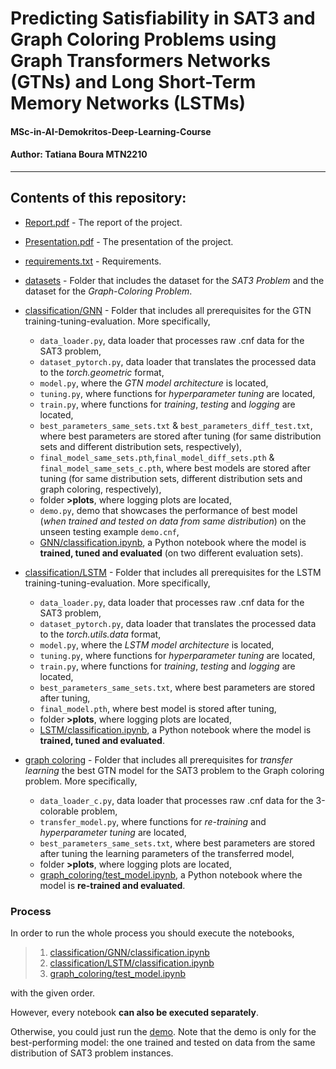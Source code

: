 # Predicting Satisfiability in SAT3 and Graph Coloring Problems using Graph Transformers Networks (GTNs) and Long Short-Term Memory Networks (LSTMs)
#### MSc-in-AI-Demokritos-Deep-Learning-Course  
#### Author:  Tatiana Boura MTN2210
------------------------------------------------

## Contents of this repository: 
- [Report.pdf] - The report of the project.
- [Presentation.pdf] - The presentation of the project.
- [requirements.txt] - Requirements.
- [datasets] - Folder that includes the dataset for the *SAT3 Problem* and the dataset for the *Graph-Coloring Problem*.
- [classification/GNN] - Folder that includes all prerequisites for the GTN training-tuning-evaluation. More specifically,

    * ``data_loader.py``, data loader that processes raw .cnf data for the SAT3 problem,
    * ``dataset_pytorch.py``, data loader that translates the processed data to the *torch.geometric* format,
    * ``model.py``, where the *GTN model architecture* is located,
    * ``tuning.py``, where functions for *hyperparameter tuning* are located,
    * ``train.py``, where functions for *training*, *testing* and *logging* are located, 
    * ``best_parameters_same_sets.txt`` & ``best_parameters_diff_test.txt``, where best parameters are stored after tuning (for same distribution sets and different distribution sets, respectively),
    * ``final_model_same_sets.pth``,``final_model_diff_sets.pth`` & ``final_model_same_sets_c.pth``, where best models are stored after tuning (for same distribution sets, different distribution sets and graph coloring, respectively),
    * folder **>plots**, where logging plots are located,
    * ``demo.py``, demo that showcases the performance of best model (*when trained and tested on data from same distribution*) on the unseen testing example ``demo.cnf``,
    * [GNN/classification.ipynb], a Python notebook where the model is **trained, tuned and evaluated** (on two different evaluation sets).

- [classification/LSTM] - Folder that includes all prerequisites for the LSTM training-tuning-evaluation. More specifically,

    * ``data_loader.py``, data loader that processes raw .cnf data for the SAT3 problem,
    * ``dataset_pytorch.py``, data loader that translates the processed data to the *torch.utils.data* format,
    * ``model.py``, where the *LSTM model architecture* is located,
    * ``tuning.py``, where functions for *hyperparameter tuning* are located,
    * ``train.py``, where functions for *training*, *testing* and *logging* are located, 
    * ``best_parameters_same_sets.txt``, where best parameters are stored after tuning,
    * ``final_model.pth``, where best model is stored after tuning,
    * folder **>plots**, where logging plots are located,
    * [LSTM/classification.ipynb], a Python notebook where the model is **trained, tuned and evaluated**.

- [graph coloring] - Folder that includes all prerequisites for *transfer learning* the best GTN model for the SAT3 problem to the Graph coloring problem. More specifically,

    * ``data_loader_c.py``, data loader that processes raw .cnf data for the 3-colorable problem,
    * ``transfer_model.py``, where functions for *re-training* and *hyperparameter tuning* are located,
    * ``best_parameters_same_sets.txt``, where best parameters are stored after tuning the learning parameters of the transferred model,
    * folder **>plots**, where logging plots are located,
    * [graph_coloring/test_model.ipynb], a Python notebook where the model is **re-trained and evaluated**.


### Process
In order to run the whole process you should execute the notebooks,
>    1. [classification/GNN/classification.ipynb]
>    2. [classification/LSTM/classification.ipynb]
>    3. [graph_coloring/test_model.ipynb]

with the given order. 
    
However, every notebook **can also be executed separately**.

Otherwise, you could just run the [demo]. Note that the demo is only for the best-performing model: the one trained and tested on data from the same distribution of SAT3 problem instances.



[//]: # (These are reference links used in the body of this note and get stripped out when the markdown processor does its job. There is no need to format nicely because it shouldn't be seen. Thanks SO - http://stackoverflow.com/questions/4823468/store-comments-in-markdown-syntax)

[requirements.txt]:   
<https://github.com/tatiana-boura/MSc-in-AI-Demokritos-Deep-Learning-Course/blob/main/requirements.txt>
[Presentation.pdf]: 
<https://github.com/tatiana-boura/MSc-in-AI-Demokritos-Deep-Learning-Course/blob/main/Presentation.pdf>
[Report.pdf]: 
<https://github.com/tatiana-boura/MSc-in-AI-Demokritos-Deep-Learning-Course/blob/main/Report.pdf>
[datasets]: 
<https://github.com/tatiana-boura/MSc-in-AI-Demokritos-Deep-Learning-Course/tree/main/dataset>
[classification/GNN]: 
<https://github.com/tatiana-boura/MSc-in-AI-Demokritos-Deep-Learning-Course/tree/main/classification/GNN>
[classification/LSTM]: 
<https://github.com/tatiana-boura/MSc-in-AI-Demokritos-Deep-Learning-Course/tree/main/classification/LSTM>
[classification/GNN/classification.ipynb]:
<https://github.com/tatiana-boura/MSc-in-AI-Demokritos-Deep-Learning-Course/blob/main/classification/GNN/classification.ipynb>
[classification/LSTM/classification.ipynb]:
<https://github.com/tatiana-boura/MSc-in-AI-Demokritos-Deep-Learning-Course/blob/main/classification/LSTM/classification.ipynb>
[GNN/classification.ipynb]:
<https://github.com/tatiana-boura/MSc-in-AI-Demokritos-Deep-Learning-Course/blob/main/classification/GNN/classification.ipynb>
[LSTM/classification.ipynb]:
<https://github.com/tatiana-boura/MSc-in-AI-Demokritos-Deep-Learning-Course/blob/main/classification/LSTM/classification.ipynb>
[graph coloring]:
<https://github.com/tatiana-boura/MSc-in-AI-Demokritos-Deep-Learning-Course/tree/main/graph%20coloring>
[graph_coloring/test_model.ipynb]:
<https://github.com/tatiana-boura/MSc-in-AI-Demokritos-Deep-Learning-Course/blob/main/graph%20coloring/test_model.ipynb>
[demo]:
<https://github.com/tatiana-boura/MSc-in-AI-Demokritos-Deep-Learning-Course/blob/main/classification/GNN/demo.py>


